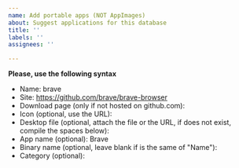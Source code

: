 ```yaml
---
name: Add portable apps (NOT AppImages)
about: Suggest applications for this database
title: ''
labels: ''
assignees: ''

---
```


**Please, use the following syntax**
- Name: brave
- Site: https://github.com/brave/brave-browser
- Download page (only if not hosted on github.com):
- Icon (optional, use the URL): 
- Desktop file (optional, attach the file or the URL, if does not exist, compile the spaces below):
- App name (optional): Brave
- Binary name (optional, leave blank if is the same of "Name"): 
- Category (optional):
